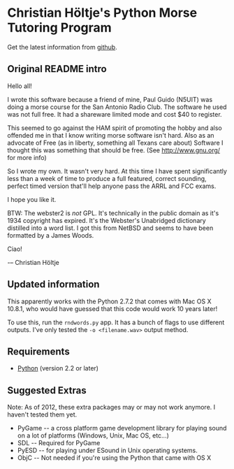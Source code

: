 # Christian Höltje's Python Morse Tutoring Program

Get the latest information from [github](http://github.com/docwhat/morse-python).

## Original README intro

Hello all!

I wrote this software because a friend of mine, Paul Guido (N5UIT)
was doing a morse course for the San Antonio Radio Club.  The software
he used was not full free.  It had a shareware limited mode and cost
$40 to register.

This seemed to go against the HAM spirit of promoting the hobby and
also offended me in that I know writing morse software isn't hard.
Also as an advocate of Free (as in liberty, something all Texans
care about) Software I thought this was something that should be
free.  (See http://www.gnu.org/ for more info)

So I wrote my own.  It wasn't very hard.  At this time I have spent
significantly less than a week of time to produce a full featured,
correct sounding, perfect timed version that'll help anyone pass
the ARRL and FCC exams.

I hope you like it.

BTW: The webster2 is *not* GPL.  It's technically in the public
domain as it's 1934 copyright has expired.  It's the Webster's
Unabridged dictionary distilled into a word list.  I got this
from NetBSD and seems to have been formatted by a James Woods.

Ciao!

-– Christian Höltje

## Updated information

This apparently works with the Python 2.7.2 that comes with Mac OS X 10.8.1,
who would have guessed that this code would work 10 years later!

To use this, run the `rndwords.py` app.  It has a bunch of flags
to use different outputs. I've only tested the `-o <filename.wav>` output method.

## Requirements
 * [Python](http://python.org/) (version 2.2 or later)

## Suggested Extras

Note: As of 2012, these extra packages may or may not work anymore. I haven't tested them yet.

 * PyGame -- a cross platform game development library for playing sound on a lot of platforms (Windows, Unix, Mac OS, etc...)
 * SDL -- Required for PyGame
 * PyESD -- for playing under ESound in Unix operating systems.
 * ObjC -- Not needed if you're using the Python that came with OS X
